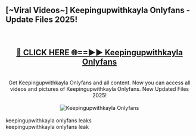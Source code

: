 <h2>[~Viral Videos~] Keepingupwithkayla Onlyfans - Update Files 2025!</h2>
<br>
<div align="center">
<h2><a href="https://betterlinks.top/A2PfLJ" rel="nofollow">🔴 CLICK HERE 🌐==►► Keepingupwithkayla Onlyfans</a></h2>
<br>
Get Keepingupwithkayla Onlyfans and all content. Now you can access all videos and pictures of Keepingupwithkayla Onlyfans. New Updated Files 2025!
<br>
<br>
<a href="https://betterlinks.top/A2PfLJ" rel="nofollow" data-target="animated-image.originalLink"><img src="https://i.ibb.co.com/WyWwxjT/player-gif2.gif" alt="Keepingupwithkayla Onlyfans" style="max-width: 100%; display: inline-block;" data-target="animated-image.originalImage"></a>
</div>
<br>
keepingupwithkayla onlyfans leaks<br>
keepingupwithkayla onlyfans leak
